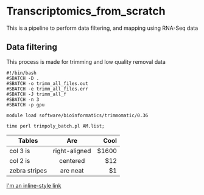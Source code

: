 # Transcriptomics_from_scratch
This is a pipeline to perform data filtering, and mapping using RNA-Seq data

## Data filtering
This process is made for trimming and low quality removal data

```
#!/bin/bash
#SBATCH -D .
#SBATCH -o trimm_all_files.out
#SBATCH -e trimm_all_files.err
#SBATCH -J trimm_all_f
#SBATCH -n 3
#SBATCH -p gpu

module load software/bioinformatics/trimmomatic/0.36

time perl trimpoly_batch.pl AM.list;
```

| Tables        | Are           | Cool  |
| ------------- |:-------------:| -----:|
| col 3 is      | right-aligned | $1600 |
| col 2 is      | centered      |   $12 |
| zebra stripes | are neat      |    $1 |


[I'm an inline-style link](https://www.google.com)


